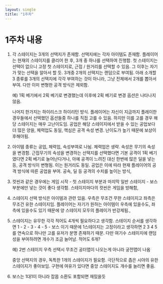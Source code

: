 ```yaml
---
layout: single
title: "1주차"
---
```


# 1주차 내용

1. 각 스테이지는 3개의 선택지가 존재함. 선택지에는 각자 아이템도 존재함. 플레이어는 현재의 스테이지를 클리어 한 후, 3개 중 하나를 선택하여 진행함. 첫 스테이지는 선택이 없으니 고정 첫 스테이지로, 근접 / 원거리를 선택할 수 있음. 그 이후는 자기가 맞는 선택을 알아서 할 듯. 3개중 2개의 선택지는 랜덤으로 부여됨. 아래 소개할 3 종류를 3개의 선택지에 각각 부여하는 것이 아니라, 그냥 전체에서 2개를 뽑아서 부여. 다만 이미 변형한 공격 방식은 제외함.
   
   
   
   예) 1획 베기에서 2획 베기로 변경했는데 이후에 2획 베기로 변경 옵션은 나타나지 않음.
   
   
   
   나머지 한가지는 하이리스크 하이리턴 방식. 플레이어는 자신이 지금까지 플레이한 경우들에서 선택했던 옵션들중 하나를 직접 고를 수 있음. 하지만 이를 고를 경우 해당 스테이지는 매우 고난이도임. 공업은 해당 스테이지에서 받을 수 있는 공업보다 더 많은 양을, 체력업도 동일, 핵심은 공격 속성 변경. 난이도가 높기 때문에 보상이 후해야됨.
   
   

2. 아이템 종류는 공업, 체력업, 속성부여로 나뉨. 체력업은 생략. 속성은 무기의 속성을 변경함. 근접무기의 속성을 변경하는 선택지를 선택했다면 기본 공격이 1획 베기였다면 2획 베기로 늘어난다거나, 아예 공격이 느려진 대신 한번에 많은 딜을 넣는 등, 공격 방식이 변형됨. 이는 원거리도 동일. 공업은 이에 따라 현재 플레이어의 공격 방식에 따른 공업을 부여. 공속, 딜 등 공격의 수치를 높이는 방식,
   
   

3. 컷씬과 같은 경우에는 게임 시작 - 첫 스테이지 부분과 마지막 일반 스테이지 - 보스 부분에만 넣는 것이 좋다 생각함. 스테이지마다의 컷씬은 게임을 방해함,
   
   

4. 스테이지 선택 방식은 아이템과 관련 있음. 우측은 무조건 무한 스테이지고 좌측은 무조건 유한 스테이지임. 플레이어는 자기가 원하는 아이템이 우측에 있을수도, 좌측에 있을수도 있기 때문에 양 스테이지 모두의 플레이가 반강제됨.,
   
   

5. 스테이지는 유무한 각각 적어도 4개씩 필요하다고 생각함. 스테이지 순서를 생각하면 1 - 2 - 3 - 4 - 5 - 보스 이기 때문에 1스테이지는 고정이라고 생각하면 2 3 4 5 를 연속으로 하나만 고를 유저가 분명 존재하기 때문. 다만 여기수 스테이지에 랜덤성을 부여하려면 개수가 조금 늘어남. 적어도 6개?
   
   
   
   예) 2번 스테이지 우측 선택시 무조건 공터맵이 나오는게 아니라 궁전맵이 나옴
   
   
   
   중앙 선택지의 경우, 독특한 1개의 스테이지가 필요함. 극단적으로 좁은 시야의 유한 스테이지가 좋아보임. 구현에 여유가 있다면 중앙 스테이지도 개수를 늘리면 좋음.
   
   

6. 보스는 1대1이 아니라 잡몹 소환도 포함되면 재밌을듯
